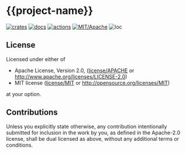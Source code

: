 # {{project-name}}

[![crates](https://img.shields.io/crates/v/{{project-name}}.svg?style=for-the-badge&label={{project-name}})](https://crates.io/crates/{{project-name}})
[![docs](https://img.shields.io/badge/docs.rs-{{project-name}}-66c2a5?style=for-the-badge&labelColor=555555&logoColor=white)](https://docs.rs/{{project-name}})
[![actions](https://img.shields.io/github/actions/workflow/status/zakarumych/{{project-name}}/badge.yml?branch=master&style=for-the-badge)](https://github.com/zakarumych/{{project-name}}/actions/workflows/badge.yml)
[![MIT/Apache](https://img.shields.io/badge/license-MIT%2FApache-blue.svg?style=for-the-badge)](COPYING)
![loc](https://img.shields.io/tokei/lines/github/zakarumych/{{project-name}}?style=for-the-badge)

## License

Licensed under either of

* Apache License, Version 2.0, ([license/APACHE](license/APACHE) or http://www.apache.org/licenses/LICENSE-2.0)
* MIT license ([license/MIT](license/MIT) or http://opensource.org/licenses/MIT)

at your option.

## Contributions

Unless you explicitly state otherwise, any contribution intentionally submitted for inclusion in the work by you, as defined in the Apache-2.0 license, shall be dual licensed as above, without any additional terms or conditions.
